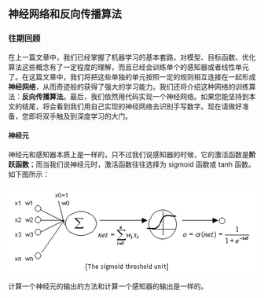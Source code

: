 ## 神经网络和反向传播算法

### 往期回顾

在上一篇文章中，我们已经掌握了机器学习的基本套路，对模型、目标函数、优化算法这些概念有了一定程度的理解，而且已经会训练单个的感知器或者线性单元了。在这篇文章中，我们将把这些单独的单元按照一定的规则相互连接在一起形成**神经网络**，从而奇迹般的获得了强大的学习能力。我们还将介绍这种网络的训练算法：**反向传播算法**。最后，我们依然用代码实现一个神经网络。如果您能坚持到本文的结尾，将会看到我们用自己实现的神经网络去识别手写数字。现在请做好准备，您即将双手触及到深度学习的大门。

#### 神经元

神经元和感知器本质上是一样的，只不过我们说感知器的时候，它的激活函数是**阶跃函数**；而当我们说神经元时，激活函数往往选择为 sigmoid 函数或 tanh 函数。如下图所示：

![03-01][03-01]

计算一个神经元的输出的方法和计算一个感知器的输出是一样的。

[03-01]: ../.gitbook/assets/00/03-01.gif
